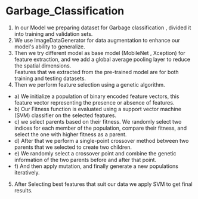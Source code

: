 # Garbage_Classification
1. In our Model we preparing dataset for Garbage classification , divided it into training and validation sets. <br />
2. We use ImageDataGenerator for data augmentation to enhance our model's ability to generalize. <br />
3. Then we try different model as base model (MobileNet , Xception) for feature extraction, and we add a global average pooling layer to reduce the spatial dimensions. <br />
Features that we extracted from the pre-trained model are for both training and testing datasets.<br />
4. Then we perform feature selection using a genetic algorithm. <br />
 * a) We initialize a population of binary encoded feature vectors, this feature vector representing the presence or absence of features. <br />
 * b) Our Fitness function is evaluated using a support vector machine (SVM) classifier on the selected features.<br />
 * c) we select parents based on their fitness. We randomly select two indices for each member of the population, compare their fitness, and select the one with higher fitness as a parent. <br />
 * d) After that we perform a single-point crossover method between two parents that we selected to create two children. <br />
 * e) We randomly select a crossover point and combine the genetic information of the two parents before and after that point. <br />
 * f) And then apply mutation, and finally generate a new populations iteratively.<br />
5. After Selecting best features that suit our data we apply SVM to get final results.<br />

